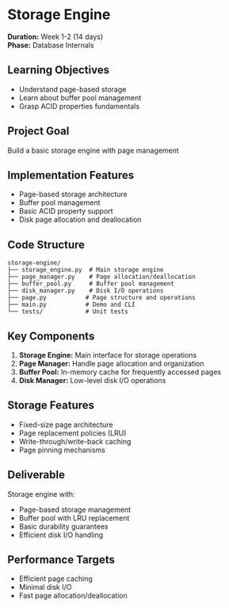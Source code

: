 # Storage Engine

**Duration:** Week 1-2 (14 days)  
**Phase:** Database Internals

## Learning Objectives
- Understand page-based storage
- Learn about buffer pool management
- Grasp ACID properties fundamentals

## Project Goal
Build a basic storage engine with page management

## Implementation Features
- Page-based storage architecture
- Buffer pool management
- Basic ACID property support
- Disk page allocation and deallocation

## Code Structure
```
storage-engine/
├── storage_engine.py  # Main storage engine
├── page_manager.py    # Page allocation/deallocation
├── buffer_pool.py     # Buffer pool management
├── disk_manager.py    # Disk I/O operations
├── page.py           # Page structure and operations
├── main.py           # Demo and CLI
└── tests/            # Unit tests
```

## Key Components
1. **Storage Engine:** Main interface for storage operations
2. **Page Manager:** Handle page allocation and organization
3. **Buffer Pool:** In-memory cache for frequently accessed pages
4. **Disk Manager:** Low-level disk I/O operations

## Storage Features
- Fixed-size page architecture
- Page replacement policies (LRU)
- Write-through/write-back caching
- Page pinning mechanisms

## Deliverable
Storage engine with:
- Page-based storage management
- Buffer pool with LRU replacement
- Basic durability guarantees
- Efficient disk I/O handling

## Performance Targets
- Efficient page caching
- Minimal disk I/O
- Fast page allocation/deallocation